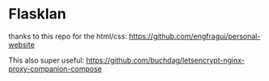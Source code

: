 # FlaskIan

thanks to this repo for the html/css: https://github.com/engfragui/personal-website    

This also super useful: https://github.com/buchdag/letsencrypt-nginx-proxy-companion-compose